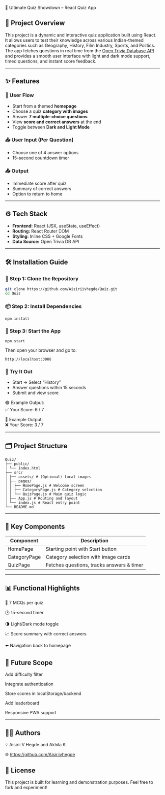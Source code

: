 🎯 Ultimate Quiz Showdown – React Quiz App

## 🧠 Project Overview

This project is a dynamic and interactive quiz application built using React. It allows users to test their knowledge across various Indian-themed categories such as Geography, History, Film Industry, Sports, and Politics. The app fetches questions in real time from the [Open Trivia Database API](https://opentdb.com) and provides a smooth user interface with light and dark mode support, timed questions, and instant score feedback.

---

## ✨ Features

### 🧾 User Flow
- Start from a themed **homepage**
- Choose a quiz **category with images**
- Answer **7 multiple-choice questions**
- View **score and correct answers** at the end
- Toggle between **Dark and Light Mode**

### 📥 User Input (Per Question)
- Choose one of 4 answer options
- 15-second countdown timer

### 📤 Output
- Immediate score after quiz
- Summary of correct answers
- Option to return to home

---

## ⚙️ Tech Stack

- **Frontend:** React (JSX, useState, useEffect)
- **Routing:** React Router DOM
- **Styling:** Inline CSS + Google Fonts
- **Data Source:** Open Trivia DB API

---

## 🛠️ Installation Guide

### 📁 Step 1: Clone the Repository
```bash
git clone https://github.com/Aisiriivhegde/Quiz.git
cd Quiz
```
### 📦 Step 2: Install Dependencies
```
npm install
```
### 🚀 Step 3: Start the App
```
npm start
```
Then open your browser and go to:
```
http://localhost:3000
```
### 🧪 Try It Out

- Start → Select “History”
- Answer questions within 15 seconds
- Submit and view score

🟢 Example Output:  
✅ Your Score: 6 / 7

🔴 Example Output:  
❌ Your Score: 3 / 7

---

## 🗂 Project Structure
```
Quiz/
├── public/
│ └── index.html
├── src/
│ ├── assets/ # (Optional) local images
│ ├── pages/
│ │ ├── HomePage.js # Welcome screen
│ │ ├── CategoryPage.js # Category selection
│ │ └── QuizPage.js # Main quiz logic
│ ├── App.js # Routing and layout
│ └── index.js # React entry point
└── README.md
```
---

## 📌 Key Components

| Component     | Description                                |
|---------------|--------------------------------------------|
| HomePage      | Starting point with Start button           |
| CategoryPage  | Category selection with image cards        |
| QuizPage      | Fetches questions, tracks answers & timer  |

---

## 📊 Functional Highlights

🎯 7 MCQs per quiz

🕒 15-second timer

🌗 Light/Dark mode toggle

📈 Score summary with correct answers

⬅️ Navigation back to homepage

##  🌱 Future Scope

Add difficulty filter

Integrate authentication

Store scores in localStorage/backend

Add leaderboard

Responsive PWA support

---

## 👩‍💻 Authors
💡 Aisirii V Hegde and Akhila K

🌐 https://github.com/Aisiriivhegde

## 📄 License
This project is built for learning and demonstration purposes. Feel free to fork and experiment!
